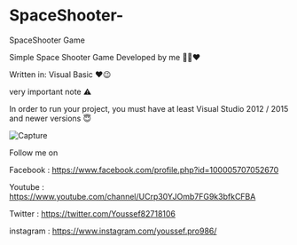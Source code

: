 # SpaceShooter-
SpaceShooter Game

Simple Space Shooter Game Developed by me 🥰😊❤

Written in: Visual Basic ❤😉

very important note ⚠️

In order to run your project, you must have at least Visual Studio 2012 / 2015 and newer versions 😇

![Capture](https://user-images.githubusercontent.com/72635460/132111520-ff21350d-2067-4cef-b0fa-df54d218a10a.PNG)

Follow me on

Facebook : https://www.facebook.com/profile.php?id=100005707052670

Youtube : https://www.youtube.com/channel/UCrp30YJOmb7FG9k3bfkCFBA

Twitter : https://twitter.com/Youssef82718106

instagram : https://www.instagram.com/youssef.pro986/

